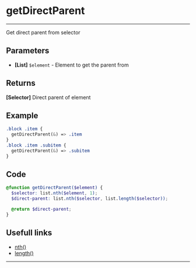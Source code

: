 # getDirectParent

---

Get direct parent from selector

## Parameters

- **[List]** `$element` - Element to get the parent from

## Returns

**[Selector]** Direct parent of element

## Example

```css
.block .item {
  getDirectParent(&) => .item
}
.block .item .subitem {
  getDirectParent(&) => .subitem
}
```

## Code

```scss
@function getDirectParent($element) {
  $selector: list.nth($element, 1);
  $direct-parent: list.nth($selector, list.length($selector));

  @return $direct-parent;
}
```

## Usefull links

- [nth()](https://sass-lang.com/documentation/modules/list#nth)
- [length()](https://sass-lang.com/documentation/modules/list#length)

---

